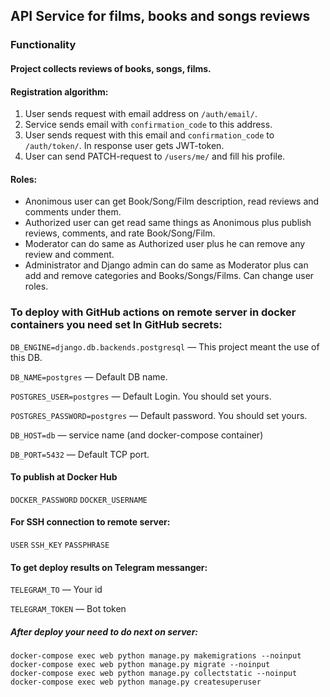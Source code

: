 ## API Service for films, books and songs reviews

### Functionality
#### Project collects reviews of books, songs, films.
#### Registration algorithm:
1. User sends request with email address on `/auth/email/`.
2. Service sends email with `confirmation_code` to this address.
3. User sends request with this email and `confirmation_code` to `/auth/token/`. In response user gets JWT-token.
4. User can send PATCH-request to `/users/me/` and fill his profile.

#### Roles:
- Anonimous user can get Book/Song/Film description, read reviews and comments under them.
- Authorized user can get read same things as Anonimous plus publish reviews, comments, and rate Book/Song/Film.
- Moderator can do same as Authorized user plus he can remove any review and comment.
- Administrator and Django admin can do same as Moderator plus can add and remove categories and Books/Songs/Films. Can change user roles.


### To deploy with GitHub actions on remote server in docker containers you need set In GitHub secrets:

`DB_ENGINE=django.db.backends.postgresql` — This project meant the use of this DB.

`DB_NAME=postgres` — Default DB name.

`POSTGRES_USER=postgres` — Default Login. You should set yours.

`POSTGRES_PASSWORD=postgres` — Default password. You should set yours.

`DB_HOST=db` — service name (and docker-compose container)

`DB_PORT=5432` — Default TCP port.

#### To publish at Docker Hub
`DOCKER_PASSWORD`
`DOCKER_USERNAME`

#### For SSH connection to remote server:
`USER`
`SSH_KEY`
`PASSPHRASE`

#### To get deploy results on Telegram messanger:
`TELEGRAM_TO` — Your id

`TELEGRAM_TOKEN` — Bot token

##### After deploy your need to do next on server:
```
docker-compose exec web python manage.py makemigrations --noinput
docker-compose exec web python manage.py migrate --noinput
docker-compose exec web python manage.py collectstatic --noinput
docker-compose exec web python manage.py createsuperuser
```
